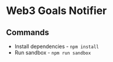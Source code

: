 # Web3 Goals Notifier

## Commands

- Install dependencies - `npm install`
- Run sandbox - `npm run sandbox`
